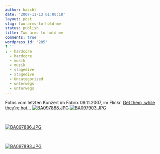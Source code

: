 ```yaml
---
author: bascht
date: '2007-11-13 01:00:18'
layout: post
slug: two-arms-to-hold-me
status: publish
title: Two arms to hold me
comments: true
wordpress_id: '285'
? ''
: - hardcore
  - hardcore
  - musik
  - musik
  - stagedive
  - stagedive
  - Uncategorized
  - unterwegs
  - unterwegs
---
```


Fotos vom letzten Konzert im Fabrix 09.11.2007, im Flickr.
[Get them, while they're hot...](http://flickr.com/photos/bascht/tags/tathm)
[![BA097888.JPG](http://farm3.static.flickr.com/2323/1990781690_146a7dab7b.jpg)](http://www.bascht.com/fotos/photo/1990781690/BA097888JPG.html)
[![BA097903.JPG](http://farm3.static.flickr.com/2042/1990762396_fb074f67cd.jpg)](http://www.bascht.com/fotos/photo/1990762396/BA097903JPG.html)

 

[![BA097886.JPG](http://farm3.static.flickr.com/2327/1990783032_ebe3d57289.jpg)](http://www.bascht.com/fotos/photo/1990783032/BA097886JPG.html)

 

[![BA097893.JPG](http://farm3.static.flickr.com/2050/1989970935_7c0b9618b2.jpg)](http://www.bascht.com/fotos/photo/1989970935/BA097893JPG.html)




